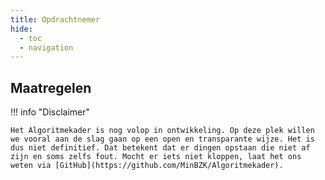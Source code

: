 ```yaml
---
title: Opdrachtnemer
hide:
  - toc
  - navigation
---
```


## Maatregelen

<!-- list_maatregelen rollen/opdrachtnemer no-rol no-levenscyclus no-search no-onderwerp -->

!!! info "Disclaimer"

    Het Algoritmekader is nog volop in ontwikkeling. Op deze plek willen we vooral aan de slag gaan op een open en transparante wijze. Het is dus niet definitief. Dat betekent dat er dingen opstaan die niet af zijn en soms zelfs fout. Mocht er iets niet kloppen, laat het ons weten via [GitHub](https://github.com/MinBZK/Algoritmekader).
